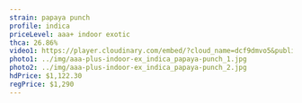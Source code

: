 ```yaml
---
strain: papaya punch
profile: indica
priceLevel: aaa+ indoor exotic
thca: 26.86%
video1: https://player.cloudinary.com/embed/?cloud_name=dcf9dmvo5&public_id=aaa-plus-indoor-ex_indica_papaya-punch_aibfdp&profile=flower
photo1: ../img/aaa-plus-indoor-ex_indica_papaya-punch_1.jpg
photo2: ../img/aaa-plus-indoor-ex_indica_papaya-punch_2.jpg
hdPrice: $1,122.30
regPrice: $1,290
---
```

